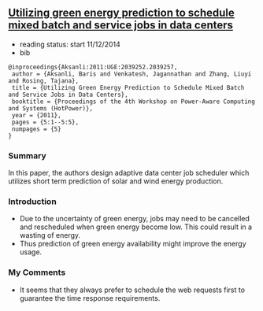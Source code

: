 ## [Utilizing green energy prediction to schedule mixed batch and service jobs in data centers](http://dl.acm.org/citation.cfm?id=2039257)

- reading status: start 11/12/2014
- bib
```
@inproceedings{Aksanli:2011:UGE:2039252.2039257,
 author = {Aksanli, Baris and Venkatesh, Jagannathan and Zhang, Liuyi and Rosing, Tajana},
 title = {Utilizing Green Energy Prediction to Schedule Mixed Batch and Service Jobs in Data Centers},
 booktitle = {Proceedings of the 4th Workshop on Power-Aware Computing and Systems (HotPower)},
 year = {2011},
 pages = {5:1--5:5},
 numpages = {5}
} 
```

### Summary
In this paper, the authors design adaptive data center job scheduler which utilizes short term prediction of solar and wind energy production.

### Introduction
- Due to the uncertainty of green energy, jobs may need to be cancelled and rescheduled when green energy become low. This could result in a wasting of energy.
- Thus prediction of green energy availability might improve the energy usage.

### My Comments
- It seems that they always prefer to schedule the web requests first to guarantee the time response requirements.
